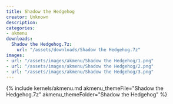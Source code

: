 ```yaml
---
title: Shadow the Hedgehog
creator: Unknown
description: 
categories:
- akmenu
downloads:
  Shadow the Hedgehog.7z:
    url: "/assets/downloads/Shadow the Hedgehog.7z"
images:
- url: "/assets/images/akmenu/Shadow the Hedgehog/1.png"
- url: "/assets/images/akmenu/Shadow the Hedgehog/2.png"
- url: "/assets/images/akmenu/Shadow the Hedgehog/3.png"
---
```


{% include kernels/akmenu.md akmenu_themeFile="Shadow the Hedgehog.7z" akmenu_themeFolder="Shadow the Hedgehog" %}
